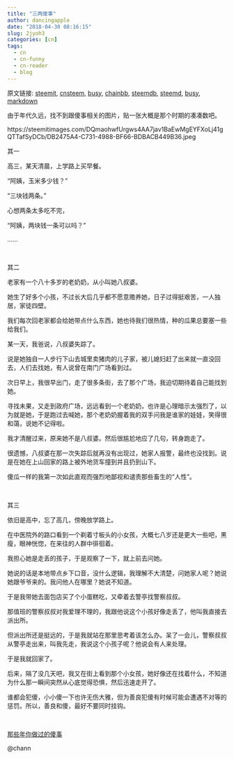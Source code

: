 ```yaml
---
title: "三两傻事"
author: dancingapple
date: "2018-04-30 08:16:15"
slug: 2jyoh3
categories: [cn]
tags: 
  - cn
  - cn-funny
  - cn-reader
  - blog
---
```


原文链接: [steemit](https://steemit.com), [cnsteem](https://cnsteem.com), [busy](https://busy.org), [chainbb](https://chainbb.com), [steemdb](https://steemdb.com), [steemd](https://steemd.com), [busy](https://busy.org), [markdown](https://raw.githubusercontent.com/pzhaonet/steem_dancingapple/master/content/post/2jyoh3.md)

<html>
<p>由于年代久远，找不到跟傻事相关的图片，贴一张大概是那个时期的凑凑数吧。</p>
<p>https://steemitimages.com/DQmaohwfUrgws4AA7jav1BaEwMgEYFXoLj41gQTTafSyDCb/DB2475A4-C731-4988-BF66-BDBACB449B36.jpeg</p>
<p>其一</p>
<p>高三，某天清晨，上学路上买早餐。</p>
<p>“阿姨，玉米多少钱？”</p>
<p>“三块钱两条。”</p>
<p>心想两条太多吃不完，</p>
<p>“阿姨，两块钱一条可以吗？”</p>
<p>……</p>
<p><br></p>
<p>其二</p>
<p>老家有一个八十多岁的老奶奶，从小叫她八叔婆。</p>
<p>她生了好多个小孩，不过长大后几乎都不愿意赡养她，日子过得挺艰苦，一人独居，家徒四壁。</p>
<p>我们每次回老家都会给她带点什么东西，她也待我们很热情，种的瓜果总要塞一些给我们。</p>
<p>某一天，我爸说，八叔婆失踪了。</p>
<p>说是她独自一人步行下山去城里卖猪肉的儿子家，被儿媳妇赶了出来就一直没回去，人们去找她，有人说曾在南门广场看到过。</p>
<p>次日早上，我很早出门，走了很多条街，去了那个广场，我迫切期待着自己能找到她。</p>
<p>寻找未果，又走到政府广场，远远看到一个老奶奶，也许是心理暗示太强烈了，以为就是她，于是跑过去喊她，那个老奶奶握着我的双手问我是谁家的娃娃，笑得很和蔼，说她不记得啦。</p>
<p>我才清醒过来，原来她不是八叔婆。然后很尴尬地应了几句，转身跑走了。</p>
<p>很遗憾，八叔婆在那一次失踪后就再没有出现过，她家人报警，最终也没找到。说是在她在上山回家的路上被外地货车撞到并且扔到山下。</p>
<p>傻瓜一样的我第一次如此直观而强烈地鄙视和谴责那些畜生的“人性”。</p>
<p><br></p>
<p>其三</p>
<p>依旧是高中，忘了高几，傍晚放学路上。</p>
<p>在中医院外的路口看到一个剃着寸板头的小女孩，大概七八岁还是更大一些吧，黑瘦，眼神恍惚，在来往的人群中徘徊着。</p>
<p>我担心她是走丢的孩子，于是观察了一下，就上前去问她。</p>
<p>她说的话是本地带点乡下口音，没什么逻辑，我理解不大清楚，问她家人呢？她说她跟爷爷来的。我问他人在哪里？她说不知道。</p>
<p>于是我带她去面包店买了个小蛋糕吃，又牵着去警亭找警察叔叔。</p>
<p>那值班的警察叔叔对我爱理不理的，我跟他说这个小孩好像走丢了，他叫我直接去派出所。</p>
<p>但派出所还是挺远的，于是我就站在那里思考着该怎么办。呆了一会儿，警察叔叔从警亭走出来，叫我先走，我说这个小孩子呢？他说会有人来处理。</p>
<p>于是我就回家了。</p>
<p>后来，隔了没几天吧，我又在街上看到那个小女孩，她好像还在找着什么，不知道为什么那一瞬间突然从心底觉得恐惧，然后迅速走开了。</p>
<p>谁都会犯傻，小小傻一下也许无伤大雅，但为善良犯傻有时候可能会遭遇不对等的惩罚。所以，善良和傻，最好不要同时挂钩。</p>
<p><br></p>
<p><a href="https://steemit.com/cn-funny/@chann/2btaf6-or">那些年你做过的傻事</a></p>
<p>@chann</p>
<p><br></p>
</html>
